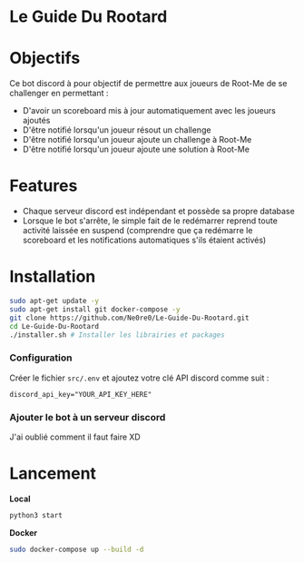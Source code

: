 
# Le Guide Du Rootard

# Objectifs

Ce bot discord à pour objectif de permettre aux joueurs de Root-Me de se challenger en permettant :

- D'avoir un scoreboard mis à jour automatiquement avec les joueurs ajoutés
- D'être notifié lorsqu'un joueur résout un challenge
- D'être notifié lorsqu'un joueur ajoute un challenge à Root-Me
- D'être notifié lorsqu'un joueur ajoute une solution à Root-Me

# Features

- Chaque serveur discord est indépendant et possède sa propre database
- Lorsque le bot s'arrête, le simple fait de le redémarrer reprend toute activité laissée en suspend (comprendre que ça redémarre le scoreboard et les notifications automatiques s'ils étaient activés)  

# Installation


```bash
sudo apt-get update -y
sudo apt-get install git docker-compose -y
git clone https://github.com/Ne0re0/Le-Guide-Du-Rootard.git
cd Le-Guide-Du-Rootard
./installer.sh # Installer les librairies et packages
```

### Configuration

Créer le fichier `src/.env` et ajoutez votre clé API discord comme suit :
```
discord_api_key="YOUR_API_KEY_HERE"
```

### Ajouter le bot à un serveur discord

J'ai oublié comment il faut faire XD

# Lancement

**Local**
```bash
python3 start
```

**Docker**
```bash
sudo docker-compose up --build -d
```